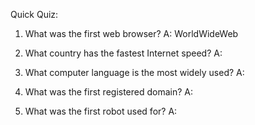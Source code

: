 Quick Quiz:

1. What was the first web browser?
A: WorldWideWeb

2. What country has the fastest Internet speed?
A:

3. What computer language is the most widely used?
A:

4. What was the first registered domain?
A:

5. What was the first robot used for?
A:
